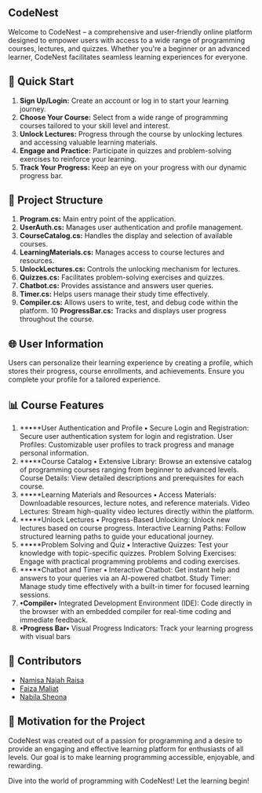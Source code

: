 ## CodeNest
Welcome to CodeNest – a comprehensive and user-friendly online platform designed to empower users with access to a wide range of programming courses, lectures, and quizzes. Whether you're a beginner or an advanced learner, CodeNest facilitates seamless learning experiences for everyone.

## 🚀 Quick Start
1. **Sign Up/Login:** Create an account or log in to start your learning journey.
2. **Choose Your Course:** Select from a wide range of programming courses tailored to your skill level and interest.
3. **Unlock Lectures:** Progress through the course by unlocking lectures and accessing valuable learning materials.
4. **Engage and Practice:** Participate in quizzes and problem-solving exercises to reinforce your learning.
5. **Track Your Progress:** Keep an eye on your progress with our dynamic progress bar.

## 📂 Project Structure
1. **Program.cs:** Main entry point of the application.
2. **UserAuth.cs:** Manages user authentication and profile management.
3. **CourseCatalog.cs:** Handles the display and selection of available courses.
4. **LearningMaterials.cs:** Manages access to course lectures and resources.
5. **UnlockLectures.cs:** Controls the unlocking mechanism for lectures.
6. **Quizzes.cs:** Facilitates problem-solving exercises and quizzes.
7. **Chatbot.cs:** Provides assistance and answers user queries.
8. **Timer.cs:** Helps users manage their study time effectively.
9. **Compiler.cs:** Allows users to write, test, and debug code within the platform.
10 **ProgressBar.cs:** Tracks and displays user progress throughout the course.

## 🌐 User Information
Users can personalize their learning experience by creating a profile, which stores their progress, course enrollments, and achievements. Ensure you complete your profile for a tailored experience.

## 📊 Course Features

1.  **•**User Authentication and Profile **•**
Secure Login and Registration: Secure user authentication system for login and registration.
User Profiles: Customizable user profiles to track progress and manage personal information.
2.  **•**Course Catalog **•**
Extensive Library: Browse an extensive catalog of programming courses ranging from beginner to advanced levels.
Course Details: View detailed descriptions and prerequisites for each course.
3.  **•**Learning Materials and Resources **•**
Access Materials: Downloadable resources, lecture notes, and reference materials.
Video Lectures: Stream high-quality video lectures directly within the platform.
4.  **•**Unlock Lectures **•**
Progress-Based Unlocking: Unlock new lectures based on course progress.
Interactive Learning Paths: Follow structured learning paths to guide your educational journey.
5.  **•**Problem Solving and Quiz **•**
Interactive Quizzes: Test your knowledge with topic-specific quizzes.
Problem Solving Exercises: Engage with practical programming problems and coding exercises.
6.  **•**Chatbot and Timer **•**
Interactive Chatbot: Get instant help and answers to your queries via an AI-powered chatbot.
Study Timer: Manage study time effectively with a built-in timer for focused learning sessions.
7. **•**Compiler**•**
Integrated Development Environment (IDE): Code directly in the browser with an embedded compiler for real-time coding and immediate feedback.
8. **•**Progress Bar**•**
Visual Progress Indicators: Track your learning progress with visual bars


## 🏏 Contributors

- [Namisa Najah Raisa](https://github.com/N4N48)
- [Faiza Maliat](https://github.com/FaizaM07)
- [Nabila Sheona](https://github.com/nabila-sheona)

## 🌟 Motivation for the Project
CodeNest was created out of a passion for programming and a desire to provide an engaging and effective learning platform for enthusiasts of all levels. Our goal is to make learning programming accessible, enjoyable, and rewarding.

Dive into the world of programming with CodeNest! Let the learning begin!
